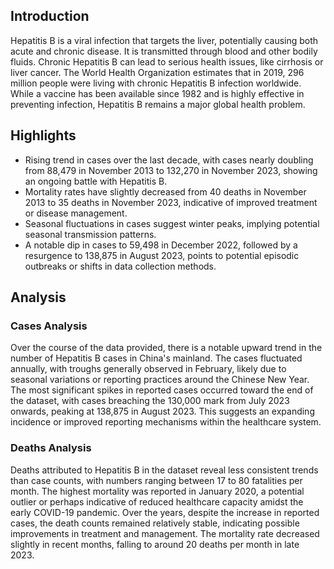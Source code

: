 ## Introduction

Hepatitis B is a viral infection that targets the liver, potentially causing both acute and chronic disease. It is transmitted through blood and other bodily fluids. Chronic Hepatitis B can lead to serious health issues, like cirrhosis or liver cancer. The World Health Organization estimates that in 2019, 296 million people were living with chronic Hepatitis B infection worldwide. While a vaccine has been available since 1982 and is highly effective in preventing infection, Hepatitis B remains a major global health problem.
## Highlights

- Rising trend in cases over the last decade, with cases nearly doubling from 88,479 in November 2013 to 132,270 in November 2023, showing an ongoing battle with Hepatitis B. <br/>
- Mortality rates have slightly decreased from 40 deaths in November 2013 to 35 deaths in November 2023, indicative of improved treatment or disease management. <br/>
- Seasonal fluctuations in cases suggest winter peaks, implying potential seasonal transmission patterns. <br/>
- A notable dip in cases to 59,498 in December 2022, followed by a resurgence to 138,875 in August 2023, points to potential episodic outbreaks or shifts in data collection methods. <br/>
## Analysis

### Cases Analysis
Over the course of the data provided, there is a notable upward trend in the number of Hepatitis B cases in China's mainland. The cases fluctuated annually, with troughs generally observed in February, likely due to seasonal variations or reporting practices around the Chinese New Year. The most significant spikes in reported cases occurred toward the end of the dataset, with cases breaching the 130,000 mark from July 2023 onwards, peaking at 138,875 in August 2023. This suggests an expanding incidence or improved reporting mechanisms within the healthcare system.

### Deaths Analysis
Deaths attributed to Hepatitis B in the dataset reveal less consistent trends than case counts, with numbers ranging between 17 to 80 fatalities per month. The highest mortality was reported in January 2020, a potential outlier or perhaps indicative of reduced healthcare capacity amidst the early COVID-19 pandemic. Over the years, despite the increase in reported cases, the death counts remained relatively stable, indicating possible improvements in treatment and management. The mortality rate decreased slightly in recent months, falling to around 20 deaths per month in late 2023.

